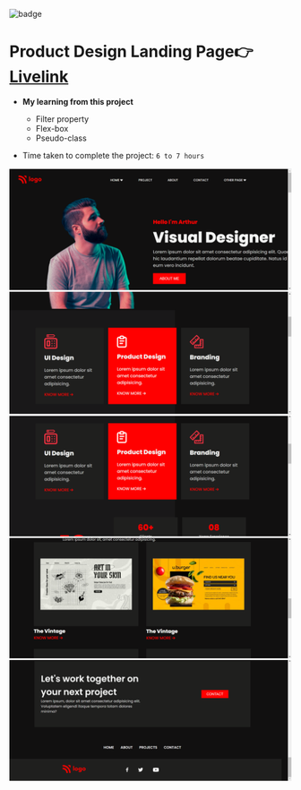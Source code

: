 ![badge](https://img.shields.io/badge/Live--class-Project-yellowgreen)

# Product Design Landing Page👉 [Livelink](https://project-15-productdesign.netlify.app/)

- **My learning from this project**

  - Filter property
  - Flex-box
  - Pseudo-class

- Time taken to complete the project: `6 to 7 hours`

![screeshot-1](./screenshots/Screenshot%20(76).png)
![screenshot-2](./screenshots/Screenshot%20(77).png)
![screenshot-3](./screenshots/Screenshot%20(78).png)
![screenshot-4](./screenshots/Screenshot%20(79).png)
![screenshot-5](./screenshots/Screenshot%20(80).png)